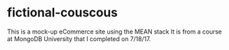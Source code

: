 # fictional-couscous
This is a mock-up eCommerce site using the MEAN stack
It is from a course at MongoDB University that I completed on 7/18/17.
